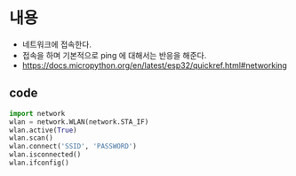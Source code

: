 # 내용
 - 네트워크에 접속한다.
 - 접속을 하며 기본적으로 ping 에 대해서는 반응을 해준다.
 - https://docs.micropython.org/en/latest/esp32/quickref.html#networking

## code
```python
import network
wlan = network.WLAN(network.STA_IF)
wlan.active(True)
wlan.scan()
wlan.connect('SSID', 'PASSWORD')
wlan.isconnected()
wlan.ifconfig()
```
